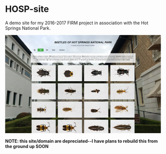 # HOSP-site
A demo site for my 2016-2017 FIRM project in association with the Hot Springs National Park.

![Homepage](/images/home.png)

**NOTE: this site/domain are depreciated--I have plans to rebuild this from the ground up SOON**
